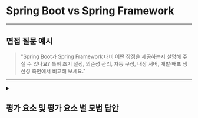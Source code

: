 # Spring Boot vs Spring Framework

---

## 면접 질문 예시

> "Spring Boot가 Spring Framework 대비 어떤 장점을 제공하는지 설명해 주실 수 있나요? 특히 초기 설정, 의존성 관리, 자동 구성, 내장 서버, 개발·배포 생산성 측면에서 비교해 보세요."

---

<details>
  <summary><h2> 평가 요소 및 평가 요소 별 모범 답안</h2></summary>

  ### 1. 자동 구성(Auto‑Configuration)  
  - 포함내용
    - `@EnableAutoConfiguration` / `spring.factories` 기반의 자동 빈 등록 원리  
    - `ConditionalOnMissingBean`, `ConditionalOnClass` 등의 조건부 설정
      - Spring Boot는 `@Conditional` 어노테이션 계열을 사용해, 특정 빈이 없거나(classpath에 특정 라이브러리가 있는지) 설정 속성이 정의돼 있는 경우에만 자동 구성을 적용합니다. 예를 들어, `@ConditionalOnClass(DataSource.class)`는 H2나 MySQL 드라이버가 있을 때만 `DataSource` 빈을 생성하도록 합니다.
      
  - <details>
    <summary>모범 답안 예시 : </summary>
    
      > "Spring Boot는 `@EnableAutoConfiguration`을 통해 classpath, bean 정의, 설정 속성을 기반으로 필요한 빈들을 자동으로 등록합니다. 예를 들어 H2 데이터베이스 드라이버가 classpath에 있으면 자동으로 `DataSource`를 설정하고, 수동 설정이 없으면 기본 메모리 DB를 구성합니다. 이를 통해 개발자는 반복적인 XML이나 JavaConfig 설정을 줄일 수 있습니다."
    </details>

  ### 2. 스타터 의존성(Starter Dependencies)  
  - 포함내용
    - `spring-boot-starter-*` 의 개념과 의존성 관리 편의  
    - BOM(Bill Of Materials)을 통한 버전 일관성 확보
      - Spring Boot는 `spring-boot-dependencies`라는 BOM을 제공하여, `dependencyManagement`에 한 번만 선언하면 스타터가 의존하는 모든 라이브러리의 호환되는 버전을 자동으로 맞춰 줍니다. 이를 통해 수십 개의 버전을 일일이 관리할 필요 없이, 충돌 없이 일관된 빌드를 유지할 수 있습니다.


  - <details>
    <summary>모범 답안 예시 : </summary>

      > "Spring Boot는 `spring-boot-starter-web`, `spring-boot-starter-data-jpa` 등 스타터 의존성을 제공해 관련 라이브러리를 한 번에 가져오고, 내부적으로 BOM을 사용해 호환되는 버전을 자동 관리합니다. 덕분에 pom.xml에서 수십 개 라이브러리 버전을 일일이 맞출 필요가 없습니다."
    </details>

  ### 3. 내장 웹 서버(Embedded Server)  
  - 포함내용
    - Tomcat, Jetty, Undertow 등의 내장 서버 지원  
    - `java -jar` 만으로 실행 가능한 fat‑jar 형태

  - <details>
    <summary>모범 답안 예시 : </summary>

      > "Spring Boot 애플리케이션은 기본으로 Tomcat을 내장하고, 별도 서버 설치 없이 `java -jar app.jar` 만으로 실행됩니다. 프로덕션에서는 외부 WAS 없이 독립 실행이 가능해 배포·테스트가 간편합니다."
    </details>

  ### 4. 개발·배포 생산성 향상  
  - 포함내용
    - 최소 설정(no XML), `@SpringBootApplication` 하나로 시작  
    - Spring Initializr, DevTools를 통한 빠른 개발 경험   

  - <details>
    <summary>모범 답안 예시 : </summary>

      > "기존 Spring에서는 애플리케이션 컨텍스트, 웹 설정, 데이터 소스 등을 모두 수동으로 구성해야 했지만, Spring Boot는 `@SpringBootApplication` 하나로 설정이 끝나고, Spring Initializr로 프로젝트 골격을 즉시 생성할 수 있습니다. DevTools를 사용하면 코드 변경 시 자동 재시작으로 빠른 피드백을 받을 수 있어 개발 속도가 매우 향상됩니다."
    </details>

  ### 5. 운영 및 모니터링 편의성  
  - 포함내용 (필수): 
    - Spring Boot Actuator: health, metrics, env, trace 등 엔드포인트 제공
      - Actuator를 추가하면 `/actuator/health`, `/actuator/metrics`, `/actuator/env`, `/actuator/httptrace`, `/actuator/beans` 등 다양한 관리·모니터링 API가 자동 생성됩니다. 이들은 애플리케이션 상태, JVM 메트릭, 환경 변수, HTTP 요청 추적 등을 실시간으로 파악할 수 있게 해 주며, `management.endpoints.web.exposure.include` 설정으로 노출할 엔드포인트를 세밀하게 제어할 수 있습니다.
    - 외부 모니터링 시스템(Prometheus, ELK)과의 통합  

  - <details>
    <summary>모범 답안 예시 :</summary>
    
      > "Actuator 모듈을 추가하면 `/actuator/health`, `/actuator/metrics` 같은 REST 엔드포인트가 자동 생성됩니다. 이를 통해 애플리케이션 상태를 손쉽게 모니터링하고, Prometheus나 Grafana 등과 연동해 실시간 성능 지표를 수집·시각화할 수 있습니다."
    </details>

  ### 6. 심화 지식
  - 포함내용
    - Thin vs Fat JAR: 최소 런타임만 포함한 thin‑jar 전략 vs 모든 의존성 포함하는 fat‑jar 전략  
      - Fat JAR: 애플리케이션과 모든 의존성을 하나의 JAR로 패키징하여 배포 및 실행이 간편하지만, 파일 크기가 크고 빌드 시간이 길어질 수 있습니다.  
      - Thin JAR: 애플리케이션 코드만 포함하고 런타임 시 의존성을 외부 레포지토리에서 가져오게 구성하여 배포 크기를 줄이고, CI 캐싱을 활용해 빌드 속도를 개선할 수 있습니다.
    - 클라우드 네이티브 지원: Spring Cloud 통합, Kubernetes 설정 자동화(Spring Cloud Kubernetes)  
      - Spring Boot는 Spring Cloud 프로젝트와 긴밀히 통합되어 서비스 디스커버리(Eureka), 구성 관리(Config Server), 분산 트레이싱(Zipkin), 회로 차단기(Resilience4j) 등을 손쉽게 도입할 수 있습니다. `spring-cloud-starter-kubernetes` 사용 시, Kubernetes ConfigMap·Secret을 자동으로 로드하고, 클러스터 내부 서비스 레지스트리에 등록하여 Pod 간 통신을 자동화합니다.
    - 커스텀 자동 구성: `@Conditional` 애노테이션 활용, 사용자 정의 auto‑configuration 작성 방법
      - 사용자 정의 자동 구성을 만들려면, `@Configuration` 클래스에 `@Conditional` 어노테이션을 달고 `spring.factories`에 등록합니다.
        ```
          properties
          org.springframework.boot.autoconfigure.EnableAutoConfiguration=\
          com.example.MyCustomAutoConfiguration
        ```
      - 위와 같이 작성 하면, Spring Boot의 자동 구성 메커니즘에 따라 특정 조건에서만 나만의 빈 설정을 적용할 수 있습니다.
    - 보안 및 프로파일 관리: `spring.profiles.active`, 외부 설정(yaml, config server) 활용법 
      - 프로파일: spring.profiles.active를 이용해 application-dev.yml, application-prod.yml 등 환경별 설정을 분리 관리합니다.
      - 외부 설정: Spring Cloud Config Server나 Vault를 연동해 중앙 집중형 설정 관리가 가능합니다. 환경 변수, 커맨드라인 인수, Config Server 우선 순위 등을 활용해 배포 환경별로 민감 정보나 설정을 동적으로 주입할 수 있습니다.

  - <details>
    <summary>모범 답안 예시 : </summary>
    
      > "추가적으로, 개발 환경과 프로덕션 환경 설정을 분리하기 위해 `application-{profile}.yml`을 사용하고, Spring Cloud Config Server로 중앙 관리할 수 있습니다. 또한, 클라우드 네이티브 애플리케이션을 위해 Spring Boot는 Spring Cloud와 긴밀히 통합되어 서비스 디스커버리, 분산 트레이싱, 설정 관리 등을 자동화합니다. 더 나아가, 필요에 따라 `@ConditionalOnMissingBean` 등을 이용해 사용자 정의 자동 구성 기능을 구현할 수도 있습니다."
    </details>
</details>